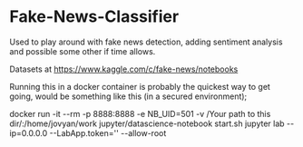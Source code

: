 # Fake-News-Classifier

Used to play around with fake news detection, adding sentiment analysis and possible some other if time allows. 


Datasets at https://www.kaggle.com/c/fake-news/notebooks

Running this in a docker container is probably the quickest way to get going, would be something like this (in a secured environment);

docker run -it --rm -p 8888:8888 -e NB_UID=501  -v /Your path to this dir/:/home/jovyan/work jupyter/datascience-notebook start.sh jupyter lab --ip=0.0.0.0 --LabApp.token='' --allow-root
